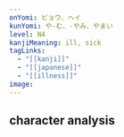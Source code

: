 ```yaml
---
onYomi: ビョウ、ヘイ
kunYomi: や-む、-やみ、やまい
level: N4
kanjiMeaning: ill, sick
tagLinks:
  - "[[kanji]]"
  - "[[japanese]]"
  - "[[illness]]"
image:
---
```

## character analysis